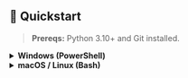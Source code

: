 ## 🚀 Quickstart

> **Prereqs:** Python 3.10+ and Git installed.

<details>
<summary><strong>Windows (PowerShell)</strong></summary>

# 1) Clone
git clone https://github.com/<you>/pd-risk-prediction.git
cd pd-risk-prediction

# 2) Virtual env + deps
python -m venv .venv
. .\.venv\Scripts\Activate.ps1
python -m pip install -U pip
pip install -r requirements.txt

# 3) Add data
# Place your dataset at:
# data\processed\final_dataset_enhanced.csv

# 4) Train (saves artifacts to models/)
# (UTF-8 flags avoid Windows encoding glitches)
$env:PYTHONUTF8="1"; $env:PYTHONIOENCODING="utf-8"
python -X utf8 -u scripts\model_training.py | Tee-Object reports\train_stdout.txt

# 5) Evaluate (OOF; creates reports\quick_checks.json and plots\calibration_curve.png)
python -X utf8 -u scripts\evaluate_oof.py

# 6) Run the app
streamlit run streamlit_app.py

# 7) Batch predict (writes CSVs in .\repo)
python scripts\predict.py -i data\processed\final_dataset_enhanced.csv -o repo


</details> <details> <summary><strong>macOS / Linux (Bash)</strong></summary>

# 1) Clone
git clone https://github.com/<you>/pd-risk-prediction.git
cd pd-risk-prediction

# 2) Virtual env + deps
python3 -m venv .venv
source .venv/bin/activate
python -m pip install -U pip
pip install -r requirements.txt

# 3) Add data
# Place your dataset at:
# data/processed/final_dataset_enhanced.csv

# 4) Train (saves artifacts to models/)
python scripts/model_training.py | tee reports/train_stdout.txt

# 5) Evaluate (OOF; creates reports/quick_checks.json and plots/calibration_curve.png)
python scripts/evaluate_oof.py

# 6) Run the app
streamlit run streamlit_app.py

# 7) Batch predict (writes CSVs in ./repo)
python scripts/predict.py -i data/processed/final_dataset_enhanced.csv -o repo

</details>
